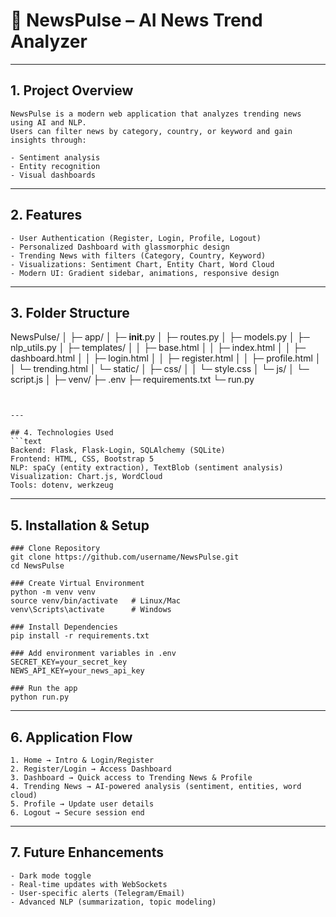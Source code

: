 # 📰 NewsPulse – AI News Trend Analyzer

---

## 1. Project Overview
```text
NewsPulse is a modern web application that analyzes trending news using AI and NLP.
Users can filter news by category, country, or keyword and gain insights through:

- Sentiment analysis
- Entity recognition
- Visual dashboards

```

---

## 2. Features
```text
- User Authentication (Register, Login, Profile, Logout)
- Personalized Dashboard with glassmorphic design
- Trending News with filters (Category, Country, Keyword)
- Visualizations: Sentiment Chart, Entity Chart, Word Cloud
- Modern UI: Gradient sidebar, animations, responsive design

```

---

## 3. Folder Structure
NewsPulse/
│
├─ app/
│   ├─ __init__.py
│   ├─ routes.py
│   ├─ models.py
│   ├─ nlp_utils.py
│   ├─ templates/
│   │   ├─ base.html
│   │   ├─ index.html
│   │   ├─ dashboard.html
│   │   ├─ login.html
│   │   ├─ register.html
│   │   ├─ profile.html
│   │   └─ trending.html
│   └─ static/
│       ├─ css/
│       │   └─ style.css
│       └─ js/
│           └─ script.js
│
├─ venv/
├─ .env
├─ requirements.txt
└─ run.py




```


---

## 4. Technologies Used
```text
Backend: Flask, Flask-Login, SQLAlchemy (SQLite)
Frontend: HTML, CSS, Bootstrap 5
NLP: spaCy (entity extraction), TextBlob (sentiment analysis)
Visualization: Chart.js, WordCloud
Tools: dotenv, werkzeug

```

---

## 5. Installation & Setup
```
### Clone Repository
git clone https://github.com/username/NewsPulse.git
cd NewsPulse

### Create Virtual Environment
python -m venv venv
source venv/bin/activate   # Linux/Mac
venv\Scripts\activate      # Windows

### Install Dependencies
pip install -r requirements.txt

### Add environment variables in .env
SECRET_KEY=your_secret_key
NEWS_API_KEY=your_news_api_key

### Run the app
python run.py

```

---


## 6. Application Flow
```text
1. Home → Intro & Login/Register
2. Register/Login → Access Dashboard
3. Dashboard → Quick access to Trending News & Profile
4. Trending News → AI-powered analysis (sentiment, entities, word cloud)
5. Profile → Update user details
6. Logout → Secure session end
```

---

## 7. Future Enhancements
```text
- Dark mode toggle
- Real-time updates with WebSockets
- User-specific alerts (Telegram/Email)
- Advanced NLP (summarization, topic modeling)
```
